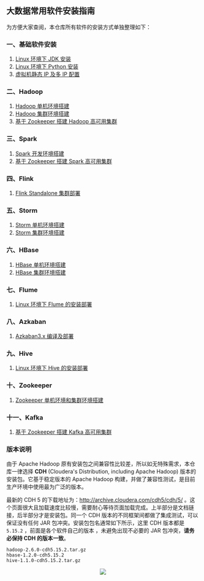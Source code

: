 ## 大数据常用软件安装指南

为方便大家查阅，本仓库所有软件的安装方式单独整理如下：

### 一、基础软件安装

1. [Linux 环境下 JDK 安装](installation/Linux下JDK安装.md)
2. [Linux 环境下 Python 安装](installation/Linux下Python安装.md)
3. [虚拟机静态 IP 及多 IP 配置](installation/虚拟机静态IP及多IP配置.md)

### 二、Hadoop

1. [Hadoop 单机环境搭建](installation/Hadoop单机环境搭建.md)
2. [Hadoop 集群环境搭建](installation/Hadoop集群环境搭建.md)
3. [基于 Zookeeper 搭建 Hadoop 高可用集群](installation/基于Zookeeper搭建Hadoop高可用集群.md)

### 三、Spark

1. [Spark 开发环境搭建](installation/Spark开发环境搭建.md)
2. [基于 Zookeeper 搭建 Spark 高可用集群](installation/Spark集群环境搭建.md)

### 四、Flink 

1. [Flink Standalone 集群部署](installation/Flink_Standalone_Cluster.md)

### 五、Storm

1. [Storm 单机环境搭建](installation/Storm单机环境搭建.md)
2. [Storm 集群环境搭建](installation/Storm集群环境搭建.md)

### 六、HBase

1. [HBase 单机环境搭建](installation/HBase单机环境搭建.md)
2. [HBase 集群环境搭建](installation/HBase集群环境搭建.md)

### 七、Flume

1. [Linux 环境下 Flume 的安装部署](installation/Linux下Flume的安装.md)

### 八、Azkaban

1. [Azkaban3.x 编译及部署](installation/Azkaban_3.x_编译及部署.md)

### 九、Hive

1. [Linux 环境下 Hive 的安装部署](installation/Linux环境下Hive的安装部署.md)

### 十、Zookeeper

1. [Zookeeper 单机环境和集群环境搭建](installation/Zookeeper单机环境和集群环境搭建.md) 

### 十一、Kafka

1. [基于 Zookeeper 搭建 Kafka 高可用集群](installation/基于Zookeeper搭建Kafka高可用集群.md)


### 版本说明

由于 Apache Hadoop 原有安装包之间兼容性比较差，所以如无特殊需求，本仓库一律选择 **CDH** (Cloudera's Distribution, including Apache Hadoop) 版本的安装包。它基于稳定版本的 Apache Hadoop 构建，并做了兼容性测试，是目前生产环境中使用最为广泛的版本。

最新的 CDH 5 的下载地址为：http://archive.cloudera.com/cdh5/cdh/5/  。这个页面很大且加载速度比较慢，需要耐心等待页面加载完成。上半部分是文档链接，后半部分才是安装包。同一个 CDH 版本的不同框架间都做了集成测试，可以保证没有任何 JAR 包冲突。安装包包名通常如下所示，这里 CDH 版本都是 `5.15.2`  ，前面是各个软件自己的版本 ，未避免出现不必要的 JAR 包冲突，**请务必保持 CDH 的版本一致**。

```hsell
hadoop-2.6.0-cdh5.15.2.tar.gz 
hbase-1.2.0-cdh5.15.2
hive-1.1.0-cdh5.15.2.tar.gz
```


<div align="center"> <img  src="https://gitee.com/heibaiying/BigData-Notes/raw/master/pictures/weixin-desc.png"/> </div>